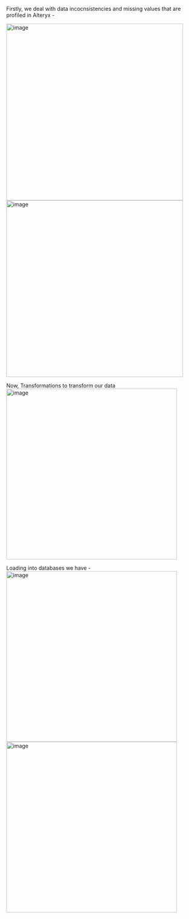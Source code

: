 Firstly, we deal with data incocnsistencies and missing values that are profiled in Alteryx  - 

<img width="468" alt="image" src="https://github.com/manya-reddy/LA_Crime/assets/113812925/57287d2d-4a9b-44fe-8029-7907af70b3eb">
<img width="468" alt="image" src="https://github.com/manya-reddy/LA_Crime/assets/113812925/dc192413-a2c3-435e-95d0-bfdb6d3ea4f8">


Now, Transformations to transform our data
<img width="452" alt="image" src="https://github.com/manya-reddy/LA_Crime/assets/113812925/d254d214-c53f-4b40-9b72-ffa8e8673e37">

Loading into databases we have - 
<img width="452" alt="image" src="https://github.com/manya-reddy/LA_Crime/assets/113812925/f8ad1759-7ecd-4f44-9073-0c10d85ca0d2">
<img width="452" alt="image" src="https://github.com/manya-reddy/LA_Crime/assets/113812925/1d0deae3-6ab9-4f43-9328-f6dfb8dd0af1">

